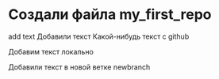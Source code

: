 # Создали файла my_first_repo

add text
Добавили текст
Какой-нибудь текст с github

Добавим текст локально

Добавили текст в новой ветке newbranch